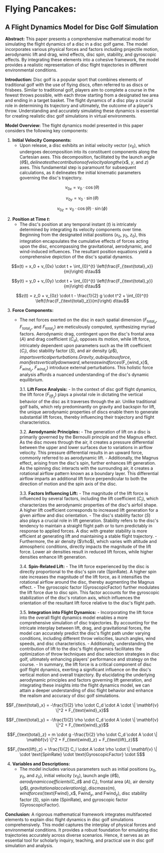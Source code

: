 # Flying Pancakes:
## A Flight Dynamics Model for Disc Golf Simulation

**Abstract:**
This paper presents a comprehensive mathematical model for simulating the flight dynamics of a disc in a disc golf game. The model incorporates various physical forces and factors including projectile motion, aerodynamic lift and drag, wind effects, disc spin, stability, and gyroscopic effects. By integrating these elements into a cohesive framework, the model provides a realistic representation of disc flight trajectories in different environmental conditions.

**Introduction:**
Disc golf is a popular sport that combines elements of traditional golf with the use of flying discs, often referred to as discs or frisbees. Similar to traditional golf, players aim to complete a course in the fewest throws possible, with each throw starting from a designated tee area and ending in a target basket. The flight dynamics of a disc play a crucial role in determining its trajectory and ultimately, the outcome of a player's throw. Understanding and accurately simulating these dynamics is essential for creating realistic disc golf simulations in virtual environments.

**Model Overview:**
The flight dynamics model presented in this paper considers the following key components:

1. **Initial Velocity Components:**
   - Upon release, a disc exhibits an initial velocity vector ($v_0$), which undergoes decomposition into its constituent components along the Cartesian axes. This decomposition, facilitated by the launch angle ($\theta\$), delineates the contributions of velocity along the ($x$, $y$, and $z$) axes. This fundamental step is paramount for subsequent calculations, as it delineates the initial kinematic parameters governing the disc's trajectory.

```math
v_{0x} = v_0 \cdot \cos(\theta) 
```
```math
v_{0y} = v_0 \cdot \sin(\theta) 
```
```math
v_{0z} = v_0 \cdot \cos(\theta) \cdot \sin(\phi)
```

2. **Position at Time $t$:**
   - The disc's position at any temporal instant ($t$) is intricately determined by integrating its velocity components over time. Beginning from the designated initial positions ($x_0$, $y_0$, $z_0$), this integration encapsulates the cumulative effects of forces acting upon the disc, encompassing the gravitational, aerodynamic, and wind-induced influences. The resultant position equations yield a comprehensive depiction of the disc's spatial dynamics.

```math
x(t) = x_0 + v_{0x} \cdot t + \int_{0}^{t} \left(\frac{F_{\text{total}_x}}{m}\right) d\tau
```
```math
y(t) = y_0 + v_{0y} \cdot t + \int_{0}^{t} \left(\frac{F_{\text{total}_y}}{m}\right) d\tau
```
```math
z(t) = z_0 + v_{0z} \cdot t - \frac{1}{2} g \cdot t^2 + \int_{0}^{t} \left(\frac{F_{\text{total}_z}}{m}\right) d\tau
```

3. **Force Components:**
   - The net forces exerted on the disc in each spatial dimension ($F_{total_x}$, $F_{total_y}$, and $F_{total_z}$) are meticulously computed, synthesizing myriad factors. Aerodynamic drag, contingent upon the disc's frontal area ($A$) and drag coefficient ($C_d$), opposes its motion, while lift force, intricately dependent upon parameters such as the lift coefficient ($C_l$), disc stability factor ($S$), and air density ($\rho\$), imparts vertical perturbations. Gravity, a ubiquitous force, manifests vertically downward, whereas wind forces ($F_{wind_x}$, $F_{wind_y}$, $F_{wind_z}$) introduce external perturbations. This holistic force analysis affords a nuanced understanding of the disc's dynamic equilibrium.

      3.1. **Lift Force Analysis:**
         - In the context of disc golf flight dynamics, the lift force ($F_{lift_z}$) plays a pivotal role in dictating the vertical behavior of the disc as it traverses through the air. Unlike traditional golf balls, which rely predominantly on gravity and backspin for lift, the unique aerodynamic properties of discs enable them to generate substantial lift forces, thereby influencing their trajectory and flight characteristics.

      3.2. **Aerodynamic Principles:**
         - The generation of lift on a disc is primarily governed by the Bernoulli principle and the Magnus effect. As the disc moves through the air, it creates a pressure differential between the upper and lower surfaces due to variations in airflow velocity. This pressure differential results in an upward force, commonly referred to as aerodynamic lift.
         - Additionally, the Magnus effect, arising from the disc's spin, further enhances lift generation. As the spinning disc interacts with the surrounding air, it creates a rotational airflow pattern known as a boundary layer. This differential airflow imparts an additional lift force perpendicular to both the direction of motion and the spin axis of the disc.

      3.3. **Factors Influencing Lift:**
         - The magnitude of the lift force is influenced by several factors, including the lift coefficient ($C_l$), which characterizes the aerodynamic properties of the disc's airfoil shape. A higher lift coefficient corresponds to increased lift generation for a given airflow and disc orientation.
         - The disc's stability factor ($S$) also plays a crucial role in lift generation. Stability refers to the disc's tendency to maintain a straight flight path or to turn predictably in response to applied forces. A disc with greater stability is more efficient at generating lift and maintaining a stable flight trajectory.
         - Furthermore, the air density ($\rho\$), which varies with altitude and atmospheric conditions, directly impacts the magnitude of the lift force. Lower air densities result in reduced lift forces, while higher densities enhance lift generation.

      3.4. **Spin-Related Lift:**
         - The lift force experienced by the disc is directly proportional to the disc's spin rate ($\text{SpinRate}$). A higher spin rate increases the magnitude of the lift force, as it intensifies the rotational airflow around the disc, thereby augmenting the Magnus effect.
         - The gyroscopic factor ($\text{GyroscopicFactor}$) further modulates the lift force due to disc spin. This factor accounts for the gyroscopic stabilization of the disc's rotation axis, which influences the orientation of the resultant lift force relative to the disc's flight path.

      3.5. **Integration into Flight Dynamics:**
         - Incorporating the lift force into the overall flight dynamics model enables a more comprehensive simulation of disc trajectories. By accounting for the intricate interplay between lift, drag, and gravitational forces, the model can accurately predict the disc's flight path under varying conditions, including different throw velocities, launch angles, wind speeds, and disc characteristics.
         - Additionally, understanding the contribution of lift to the disc's flight dynamics facilitates the optimization of throw techniques and disc selection strategies in disc golf, ultimately enhancing players' performance and strategy on the course.
         - In summary, the lift force is a critical component of disc golf flight dynamics, exerting a significant influence on the disc's vertical motion and overall trajectory. By elucidating the underlying aerodynamic principles and factors governing lift generation, and integrating these insights into the flight dynamics model, we can attain a deeper understanding of disc flight behavior and enhance the realism and accuracy of disc golf simulations.

```math
F_{\text{total}_x} = -\frac{1}{2} \rho \cdot C_d \cdot A \cdot \| \mathbf{v} \|^2 + F_{\text{wind}_x}
```
```math
F_{\text{total}_y} = -\frac{1}{2} \rho \cdot C_d \cdot A \cdot \| \mathbf{v} \|^2 + F_{\text{wind}_y}
```
```math
F_{\text{total}_z} = m \cdot g -\frac{1}{2} \rho \cdot C_d \cdot A \cdot \| \mathbf{v} \|^2 + F_{\text{wind}_z} + F_{\text{lift}_z}
```
```math
F_{\text{lift}_z} = \frac{1}{2} C_l \cdot A \cdot \rho \cdot \| \mathbf{v} \| \cdot \text{SpinRate} \cdot \text{GyroscopicFactor} \cdot S
```

4. **Variables and Descriptions:**
    - The model includes various parameters such as initial positions ($x_0$, $y_0$, and $z_0$), initial velocity ($v_0$), launch angle ($\theta\$), aerodynamic coefficients ($C_d$ and $C_l$), frontal area ($A$), air density ($\rho\$), gravitational acceleration ($g$), disc mass ($m$), wind forces ($\text{Fwind}_x$, $\text{Fwind}_y$, and $\text{Fwind}_z$), disc stability factor ($S$), spin rate ($\text{SpinRate}$), and gyroscopic factor ($\text{GyroscopicFactor}$).

**Conclusion:**
A rigorous mathematical framework integrates multifaceted elements to explain disc flight dynamics in disc golf simulations comprehensively. This model captures the interplay of physical forces and environmental conditions. It provides a robust foundation for emulating disc trajectories accurately across diverse scenarios. Hence, it serves as an essential tool for scholarly inquiry, teaching, and practical use in disc golf simulation and analysis.
